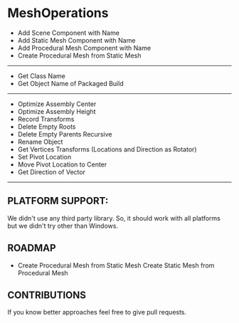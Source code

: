 # MeshOperations

- Add Scene Component with Name
- Add Static Mesh Component with Name
- Add Procedural Mesh Component with Name
- Create Procedural Mesh from Static Mesh
--------------------------------------------------------------------------------------------
- Get Class Name
- Get Object Name of Packaged Build
--------------------------------------------------------------------------------------------
- Optimize Assembly Center
- Optimize Assembly Height
- Record Transforms
- Delete Empty Roots
- Delete Empty Parents Recursive
- Rename Object
- Get Vertices Transforms (Locations and Direction as Rotator)
- Set Pivot Location
- Move Pivot Location to Center
- Get Direction of Vector
--------------------------------------------------------------------------------------------
## PLATFORM SUPPORT:
We didn't use any third party library. So, it should work with all platforms but we didn't try other than Windows.

## ROADMAP
- Create Procedural Mesh from Static Mesh
Create Static Mesh from Procedural Mesh

## CONTRIBUTIONS
If you know better approaches feel free to give pull requests.

